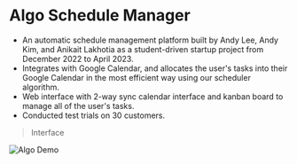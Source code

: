 # Algo Schedule Manager

- An automatic schedule management platform built by Andy Lee, Andy Kim, and Anikait Lakhotia as a student-driven startup project from December 2022 to April 2023.
- Integrates with Google Calendar, and allocates the user's tasks into their Google Calendar in the most efficient way using our scheduler algorithm.
- Web interface with 2-way sync calendar interface and kanban board to manage all of the user's tasks.
- Conducted test trials on 30 customers.

> Interface

![Algo Demo](./algo_demo.jpg)
